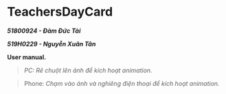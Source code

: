 # TeachersDayCard

***51800924 - Đàm Đức Tài***

***519H0229 - Nguyễn Xuân Tân***

**User manual.**

>*PC: Rê chuột lên ảnh để kích hoạt animation.*

>Phone: *Chạm vào ảnh và nghiêng điện thoại để kích hoạt animation.*
